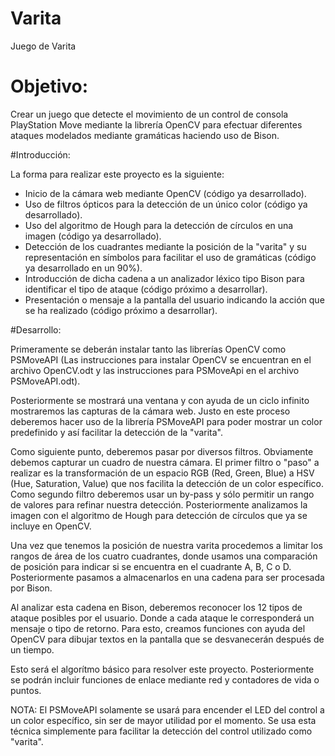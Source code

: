 Varita
======

Juego de Varita 

# Objetivo:

Crear  un juego que detecte el movimiento de un control de consola PlayStation Move mediante la librería OpenCV 
para efectuar diferentes ataques modelados mediante gramáticas haciendo uso de Bison.

#Introducción:

La forma para realizar este proyecto es la siguiente:

- Inicio de la cámara web mediante OpenCV (código ya desarrollado).
- Uso de filtros ópticos para la detección de un único color (código ya desarrollado).
- Uso del algoritmo de Hough para la detección de círculos en una imagen (código ya desarrollado).
- Detección de los cuadrantes mediante la posición de la "varita" y su representación en símbolos para facilitar el uso de gramáticas (código ya desarrollado en un 90%).
- Introducción de dicha cadena a un analizador léxico tipo Bison para identificar el tipo de ataque (código próximo a desarrollar).
- Presentación o mensaje a la pantalla del usuario indicando la acción que se ha realizado (código próximo a desarrollar).

#Desarrollo:

Primeramente se deberán instalar tanto las librerías OpenCV como PSMoveAPI 
(Las instrucciones para instalar OpenCV  se encuentran en el archivo OpenCV.odt y las instrucciones para PSMoveApi en el archivo PSMoveAPI.odt).

Posteriormente se mostrará una ventana y con ayuda de un ciclo infinito mostraremos las capturas de la cámara web. Justo en este proceso deberemos hacer uso de la librería PSMoveAPI para poder mostrar un color predefinido y así facilitar la detección de la "varita".

Como siguiente punto, deberemos pasar por diversos filtros. Obviamente debemos capturar un cuadro de nuestra cámara. El primer filtro o "paso" a realizar es la transformación de un espacio RGB (Red, Green, Blue) a HSV (Hue, Saturation, Value) que nos facilita la detección de un color específico. Como segundo filtro deberemos usar un by-pass y sólo permitir un rango de valores para refinar nuestra detección. Posteriormente analizamos la imagen con el algoritmo de Hough para detección de círculos que ya se incluye en OpenCV.

Una vez que tenemos la posición de nuestra varita procedemos a limitar los rangos de área de los cuatro cuadrantes, donde usamos una comparación de posición para indicar si se encuentra en el cuadrante A, B, C o D. Posteriormente pasamos a almacenarlos en una cadena para ser procesada por Bison.

Al analizar esta cadena en Bison, deberemos reconocer los 12 tipos de ataque posibles por el usuario. Donde a cada ataque le corresponderá un mensaje o tipo de retorno. Para esto, creamos funciones con ayuda del OpenCV para dibujar textos en la pantalla que se desvanecerán después de un tiempo.

Esto será el algorítmo básico para resolver este proyecto. Posteriormente se podrán incluir funciones de enlace mediante red y contadores de vida o puntos.

NOTA: El PSMoveAPI solamente se usará para encender el LED del control a un color específico, sin ser de mayor utilidad por el momento. Se usa esta técnica simplemente para facilitar la detección del control utilizado como "varita".